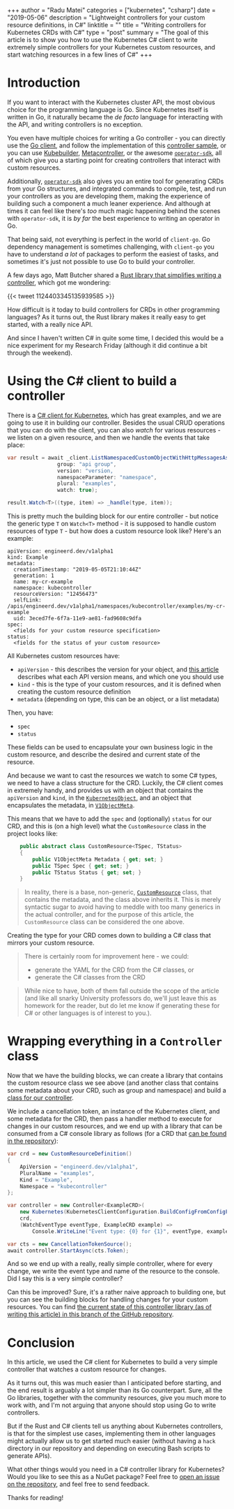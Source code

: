 +++
author = "Radu Matei"
categories = ["kubernetes", "csharp"]
date = "2019-05-06"
description = "Lightweight controllers for your custom resource definitions, in C#"
linktitle = ""
title = "Writing controllers for Kubernetes CRDs with C#"
type = "post"
summary = "The goal of this article is to show you how to use the Kubernetes C# client to write extremely simple controllers for your Kubernetes custom resources, and start watching resources in a few lines of C#"
+++

# Introduction

If you want to interact with the Kubernetes cluster API, the most obvious choice for the programming language is Go. Since Kubernetes itself is written in Go, it naturally became the _de facto_ language for interacting with the API, and writing controllers is no exception.

You even have multiple choices for writing a Go controller - you can directly use the [Go client][client-go], and follow the implementation of this [controller sample][controller-example], or you can use [Kubebuilder][kubebuilder], [Metacontroller], or the awesome [`operator-sdk`][operator-sdk], all of which give you a starting point for creating controllers that interact with custom resources.

Additionally, [`operator-sdk`][operator-sdk] also gives you an entire tool for generating CRDs from your Go structures, and integrated commands to compile, test, and run your controllers as you are developing them, making the experience of building such a component a much leaner experience. And although at times it can feel like there's _too_ much magic happening behind the scenes with `operator-sdk`, it is _by far_ the best experience to writing an operator in Go.

That being said, not everything is perfect in the world of `client-go`. Go dependency management is sometimes challenging, with `client-go` you have to understand _a lot_ of packages to perform the easiest of tasks, and sometimes it's just not possible to use Go to build your controller.

A few days ago, Matt Butcher shared a [Rust library that simplifies writing a controller][operator-rs], which got me wondering:

{{< tweet 1124403345135939585 >}}

How difficult is it today to build controllers for CRDs in other programming languages? As it turns out, the Rust library makes it really easy to get started, with a really nice API.

And since I haven't written C# in quite some time, I decided this would be a nice experiment for my Research Friday (although it did continue a bit through the weekend).

# Using the C# client to build a controller

There is a [C# client for Kubernetes][kubernetes-csharp], which has great examples, and we are going to use it in building our controller. Besides the usual CRUD operations that you can do with the client, you can also _watch_ for various resources - we listen on a given resource, and then we handle the events that take place:

```csharp
var result = await _client.ListNamespacedCustomObjectWithHttpMessagesAsync(
                group: "api group",
                version: "version,
                namespaceParameter: "namespace",
                plural: "examples",
                watch: true);

result.Watch<T>((type, item) => _handle(type, item));
```

This is pretty much the building block for our entire controller - but notice the generic type `T` on `Watch<T>` method - it is supposed to handle custom resources of type `T` - but how does a custom resource look like? Here's an example:

```
apiVersion: engineerd.dev/v1alpha1
kind: Example
metadata:
  creationTimestamp: "2019-05-05T21:10:44Z"
  generation: 1
  name: my-cr-example
  namespace: kubecontroller
  resourceVersion: "12456473"
  selfLink: /apis/engineerd.dev/v1alpha1/namespaces/kubecontroller/examples/my-cr-example
  uid: 3eced7fe-6f7a-11e9-ae81-fad9608c9dfa
spec:
  <fields for your custom resource specification>
status:
  <fields for the status of your custom resource>
```

All Kubernetes custom resources have:

- `apiVersion` - this describes the version for your object, and [this article][apiversion-blog] describes what each API version means, and which one you should use
- `kind` - this is the type of your custom resources, and it is defined when creating the custom resource definition
- `metadata` (depending on type, this can be an object, or a list metadata)

Then, you have:

- `spec`
- `status`

These fields can be used to encapsulate your own business logic in the custom resource, and describe the desired and current state of the resource.


And because we want to cast the resources we watch to some C# types, we need to have a class structure for the CRD. Luckily, the C# client comes in extremely handy, and provides us with an object that contains the `apiVersion` and `kind`, in the [`KubernetesObject`][kubernetes-object], and an object that encapsulates the metadata, in [`V1ObjectMeta`][object-meta].

This means that we have to add the `spec` and (optionally) `status` for our CRD, and this is (on a high level) what the `CustomResource` class in the project looks like:

```csharp
    public abstract class CustomResource<TSpec, TStatus>
    {
        public V1ObjectMeta Metadata { get; set; }
        public TSpec Spec { get; set; }
        public TStatus Status { get; set; }
    }
```

> In reality, there is a base, non-generic, [`CustomResource`][custom-resource] class, that contains the metadata, and the class above inherits it. This is merely syntactic sugar to avoid having to meddle with too many generics in the actual controller, and for the purpose of this article, the `CustomResource` class can be considered the one above.

Creating the type for your CRD comes down to building a C# class that mirrors your custom resource.

> There is certainly room for improvement here - we could:
> -  generate the YAML for the CRD from the C# classes, or
> - generate the C# classes from the CRD

> While nice to have, both of them fall outside the scope of the article (and like all snarky University professors do, we'll just leave this as homework for the reader, but do let me know if generating these for C# or other languages is of interest to you.).

# Wrapping everything in a `Controller` class

Now that we have the building blocks, we can create a library that contains the custom resource class we see above (and another class that contains some metadata about your CRD, such as group and namespace) and build a [class for our controller][controller].

We include a cancellation token, an instance of the Kubernetes client, and some metadata for the CRD, then pass a handler method to execute for changes in our custom resources, and we end up with a library that can be consumed from a C# console library as follows (for a CRD that [can be found in the repository][crd-cr]):

```csharp
var crd = new CustomResourceDefinition()
{
    ApiVersion = "engineerd.dev/v1alpha1",
    PluralName = "examples",
    Kind = "Example",
    Namespace = "kubecontroller"
};

var controller = new Controller<ExampleCRD>(
    new Kubernetes(KubernetesClientConfiguration.BuildConfigFromConfigFile()),
    crd,
    (WatchEventType eventType, ExampleCRD example) =>
        Console.WriteLine("Event type: {0} for {1}", eventType, example.Metadata.Name));

var cts = new CancellationTokenSource();
await controller.StartAsync(cts.Token);
```

And so we end up with a really, really simple controller, where for every change, we write the event type and name of the resource to the console. Did I say this is a very simple controller?

Can this be improved? Sure, it's a rather naive approach to building one, but you can see the building blocks for handling changes for your custom resources. You can find [the current state of this controller library (as of writing this article) in this branch of the GitHub repository][article-branch].

# Conclusion

In this article, we used the C# client for Kubernetes to build a very simple controller that watches a custom resource for changes.

As it turns out, this was much easier than I anticipated before starting, and the end result is arguably a lot simpler than its Go counterpart. Sure, all the Go libraries, together with the community resources, give you much more to work with, and I'm not arguing that anyone should stop using Go to write controllers.

But if the Rust and C# clients tell us anything about Kubernetes controllers, is that for the simplest use cases, implementing them in other languages might actually allow us to get started much easier (without having a `hack` directory in our repository and depending on executing Bash scripts to generate APIs).

What other things would you need in a C# controller library for Kubernetes? Would you like to see this as a NuGet package? Feel free to [open an issue on the repository][issues], and feel free to send feedback.

Thanks for reading!

[client-go]: https://github.com/kubernetes/client-go
[controller-example]: https://github.com/kubernetes/sample-controller
[kubebuilder]: https://kubernetes.io/blog/2018/08/10/introducing-kubebuilder-an-sdk-for-building-kubernetes-apis-using-crds/
[metacontroller]: https://metacontroller.app/
[operator-sdk]: https://github.com/operator-framework/operator-sdk
[operator-rs]: https://github.com/clux/operator-rs
[kubernetes-csharp]: https://github.com/kubernetes-client/csharp
[apiversion-blog]: https://matthewpalmer.net/kubernetes-app-developer/articles/kubernetes-apiversion-definition-guide.html
[kubernetes-object]: https://github.com/kubernetes-client/csharp/blob/master/src/KubernetesClient/IKubernetesObject.cs
[object-meta]: https://github.com/kubernetes-client/csharp/blob/master/src/KubernetesClient/generated/Models/V1ObjectMeta.cs
[custom-resource]: https://github.com/engineerd/kubecontroller-csharp/blob/article/KubeController/CustomResource.cs
[controller]: https://github.com/engineerd/kubecontroller-csharp/blob/article/KubeController/Controller.cs
[crd-cr]: https://github.com/engineerd/kubecontroller-csharp/tree/article/KubeController.Sample/deploy
[article-branch]: https://github.com/engineerd/kubecontroller-csharp/tree/article
[issues]: https://github.com/engineerd/kubecontroller-csharp/issues
